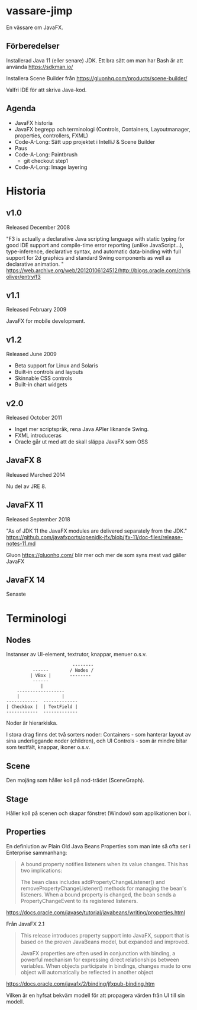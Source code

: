# vassare-jimp

En vässare om JavaFX.

## Förberedelser

Installerad Java 11 (eller senare) JDK. Ett bra sätt om man har Bash är att använda https://sdkman.io/

Installera Scene Builder från https://gluonhq.com/products/scene-builder/

Valfri IDE för att skriva Java-kod.

## Agenda

* JavaFX historia
* JavaFX begrepp och terminologi (Controls, Containers, Layoutmanager, properties, controllers, FXML)
* Code-A-Long: Sätt upp projektet i IntelliJ & Scene Builder
* Paus
* Code-A-Long: Paintbrush
  * git checkout step1
* Code-A-Long: Image layering

# Historia

## v1.0
Released December 2008

"F3 is actually a declarative Java scripting language with static typing for good IDE support and compile-time error reporting (unlike JavaScript...), type-inference, declarative syntax, and automatic data-binding with full support for 2d graphics and standard Swing components as well as declarative animation. " https://web.archive.org/web/20120106124512/http://blogs.oracle.com/chrisoliver/entry/f3

## v1.1
Released February 2009

JavaFX for mobile development.

## v1.2 
Released June 2009

* Beta support for Linux and Solaris
* Built-in controls and layouts
* Skinnable CSS controls
* Built-in chart widgets

## v2.0
Released October 2011

* Inget mer scriptspråk, rena Java APIer liknande Swing.
* FXML introduceras
* Oracle går ut med att de skall släppa JavaFX som OSS

## JavaFX 8
Released Marched 2014

Nu del av JRE 8.

## JavaFX 11
Released September 2018

"As of JDK 11 the JavaFX modules are delivered separately from the JDK." https://github.com/javafxports/openjdk-jfx/blob/jfx-11/doc-files/release-notes-11.md

Gluon https://gluonhq.com/ blir mer och mer de som syns mest vad gäller JavaFX

## JavaFX 14

Senaste 

# Terminologi

## Nodes


Instanser av UI-element, textrutor, knappar, menuer o.s.v.

                             --------
              ------        / Nodes /
             | VBox |       --------
              ------
                 |
        ------------------
        |                |
    ------------  -------------
    | Checkbox |  | TextField |
    ------------  -------------

Noder är hierarkiska.

I stora drag finns det två sorters noder: Containers - som hanterar layout av sina underliggande noder (children), och UI Controls - som är mindre bitar som textfält, knappar, ikoner o.s.v.

## Scene

Den mojäng som håller koll på nod-trädet (SceneGraph). 

## Stage

Håller koll på scenen och skapar fönstret (Window) som applikationen bor i.

## Properties

En definiution av Plain Old Java Beans Properties som man inte så ofta ser i Enterprise sammanhang:

>A bound property notifies listeners when its value changes. This has two implications:
>
>    The bean class includes addPropertyChangeListener() and removePropertyChangeListener() methods for managing the bean's listeners.
>    When a bound property is changed, the bean sends a PropertyChangeEvent to its registered listeners.

https://docs.oracle.com/javase/tutorial/javabeans/writing/properties.html

Från JavaFX 2.1

> This release introduces property support into JavaFX, support that is based on the proven JavaBeans model, but expanded and improved.
>
> JavaFX properties are often used in conjunction with binding, a powerful mechanism for expressing direct relationships between variables. When objects participate in bindings, changes made to one object will automatically be reflected in another object

https://docs.oracle.com/javafx/2/binding/jfxpub-binding.htm

Vilken är en hyfsat bekväm modell för att propagera värden från UI till sin modell.

